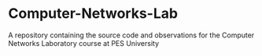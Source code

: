 # Computer-Networks-Lab
A repository containing the source code and observations for the Computer Networks Laboratory course at PES University
